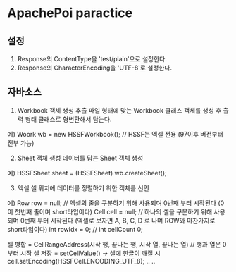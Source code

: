 # ApachePoi paractice

## 설정
1. Response의 ContentType을 'test/plain'으로 설정한다.
2. Response의 CharacterEncoding을 'UTF-8'로 설정한다.

## 자바소스
1. Workbook 객체 생성
추출 파일 형태에 맞는 Workbook 클래스 객체를 생성 후  출력 형태 클래스로 형변환해서 담는다.

예) Woork wb = new HSSFWorkbook(); // HSSF는 엑셀 전용 (97이후 버전부터 전부 가능)

2. Sheet 객체 생성
데이터를 담는 Sheet 객체 생성

예) HSSFSheet sheet = (HSSFSheet) wb.createSheet();

3. 엑셀 셀 위치에 데이터를 정렬하기 위한 객체를 선언

예) Row row = null;   // 엑셀의 줄을 구분하기 위해 사용되며 0번째 부터 시작된다 (0이 첫번째 줄이며 short타입이다)
    Cell cell = null; // 하나의 셀을 구분하기 위해 사용되며 0번째 부터 시작된다 (엑셀로 보자면 A, B, C, D 로 나며 ROW와 마찬가지로 short타입이다)
    int rowIdx = 0;   // 
    int cellCount 0;
    
   

셀 병합 = CellRangeAddress(시작 행, 끝나는 행, 시작 열, 끝나는 열)
// 행과 열은 0부터 시작
셀 저장 = setCellValue()
-> 셀에 한글이 깨질 시 cell.setEncoding(HSSFCell.ENCODING_UTF_8);
..
..
